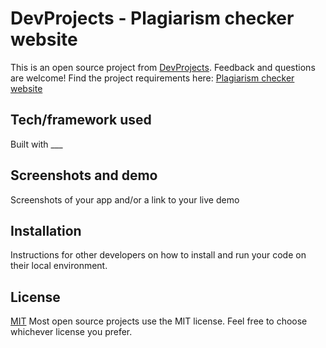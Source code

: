 # DevProjects - Plagiarism checker website

This is an open source project from [DevProjects](http://www.codementor.io/projects). Feedback and questions are welcome!
Find the project requirements here: [Plagiarism checker website](https://www.codementor.io/projects/web/plagiarism-checker-website-atx32nf0oa)

## Tech/framework used
Built with ___

## Screenshots and demo
Screenshots of your app and/or a link to your live demo

## Installation
Instructions for other developers on how to install and run your code on their local environment.

## License
[MIT](https://choosealicense.com/licenses/mit/)
Most open source projects use the MIT license. Feel free to choose whichever license you prefer.
